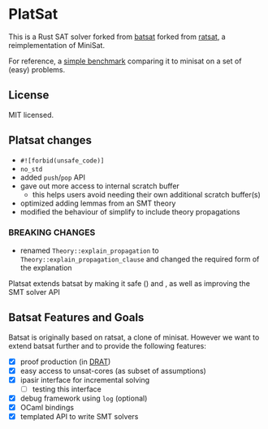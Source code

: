 # PlatSat
This is a Rust SAT solver forked from [batsat](https://github.com/c-cube/batsat) forked from [ratsat](https://github.com/qnighy/ratsat), a reimplementation of MiniSat.

For reference, a [simple benchmark](https://benchpress.cedeela.fr/show/res-20220112T143715-921dc3ad-f9fa-493d-8a08-540eecad9827.sqlite/) comparing it to minisat on a set of (easy) problems.

## License

MIT licensed.

## Platsat changes

- `#![forbid(unsafe_code)]`
- `no_std`
- added `push`/`pop` API
- gave out more access to internal scratch buffer
  * this helps users avoid needing their own additional scratch buffer(s) 
- optimized adding lemmas from an SMT theory 
- modified the behaviour of simplify to include theory propagations

### BREAKING CHANGES
- renamed `Theory::explain_propagation` to `Theory::explain_propagation_clause` and changed the required form of the explanation


Platsat extends batsat by making it safe () and , as well as improving the SMT solver API


## Batsat Features and Goals

Batsat is originally based on ratsat, a clone of minisat. However we want
to extend batsat further and to provide the following features:

- [x] proof production (in [DRAT](https://baldur.iti.kit.edu/sat-competition-2017/index.php?cat=certificates))
- [x] easy access to unsat-cores (as subset of assumptions)
- [x] ipasir interface for incremental solving
  * [ ] testing this interface
- [x] debug framework using `log` (optional)
- [x] OCaml bindings
- [x] templated API to write SMT solvers

